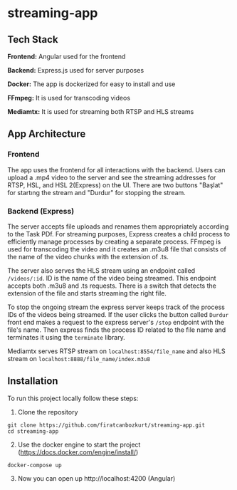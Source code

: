 # streaming-app

## Tech Stack

**Frontend:** Angular used for the frontend


**Backend:** Express.js used for server purposes

**Docker:** The app is dockerized for easy to install and use

**FFmpeg:** It is used for transcoding videos

**Mediamtx:** It is used for streaming both RTSP and HLS streams


## App Architecture

### Frontend
The app uses the frontend for all interactions with the backend. Users can upload a .mp4 video to the server and see the streaming addresses for RTSP, HSL, and HSL 2(Express) on the UI. There are two buttons "Başlat" for startıng the stream and "Durdur" for stopping the stream.

### Backend (Express)
The server accepts file uploads and renames them appropriately according to the Task PDf. For streaming purposes, Express creates a child process to efficiently manage processes by creating a separate process.
FFmpeg is used for transcoding the video and it creates an .m3u8 file that consists of the name of the video chunks with the extension of .ts.

The server also serves the HLS stream using an endpoint called `/videos/:id`. ID is the name of the video being streamed.
This endpoint accepts both .m3u8 and .ts requests. There is a switch that detects the extension of the file and starts streaming the right file.

To stop the ongoing stream the express server keeps track of the process IDs of the videos being streamed. If the user clicks the button called `Durdur` front end makes a request to the express server's `/stop` endpoint with the file's name. Then express finds the process ID related to the file name and terminates it using the `terminate` library.

Mediamtx serves RTSP stream on `localhost:8554/file_name` and also HLS stream on `localhost:8888/file_name/index.m3u8`


## Installation

To run this project locally follow these steps:

1) Clone the repository
```
git clone https://github.com/firatcanbozkurt/streaming-app.git
cd streaming-app
```

2) Use the docker engine to start the project (https://docs.docker.com/engine/install/)
```
docker-compose up
```
3) Now you can open up http://localhost:4200 (Angular)
